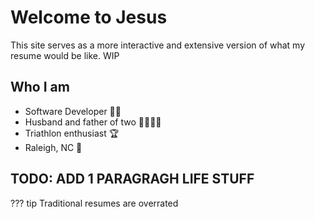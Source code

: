 # Welcome to Jesus

This site serves as a more interactive and extensive version of what my resume would be like. WIP

## Who I am

*  Software Developer 👨‍💻
*  Husband and father of two 👨‍👩‍👦‍👦
*  Triathlon enthusiast 🏆
*  Raleigh, NC 📍

## TODO: ADD 1 PARAGRAGH LIFE STUFF

??? tip
    Traditional resumes are overrated
